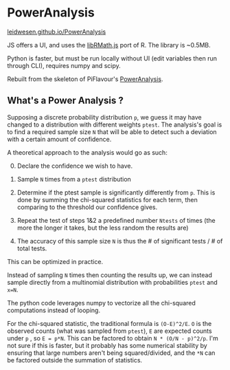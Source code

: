 # PowerAnalysis

[leidwesen.github.io/PowerAnalysis](leidwesen.github.io/PowerAnalysis)

JS offers a UI, and uses the [libRMath.js](https://github.com/R-js/libRmath.js) port of R. The library is ~0.5MB.

Python is faster, but must be run locally without UI (edit variables then run through CLI), requires numpy and scipy.

Rebuilt from the skeleton of PiFlavour's [PowerAnalysis](https://github.com/PiFlavour/PowerAnalysis).

## What's a Power Analysis ?

Supposing a discrete probability distribution `p`, we guess it may have changed to a distribution with different weights `ptest`.
The analysis's goal is to find a required sample size `N` that will be able to detect such a deviation with a certain amount of confidence.

A theoretical approach to the analysis would go as such:

0. Declare the confidence we wish to have.

1. Sample `N` times from a `ptest` distribution

2. Determine if the ptest sample is significantly differently from `p`. This is done by summing the chi-squared statistics for each term, then comparing to the threshold our confidence gives.

3. Repeat the test of steps 1&2 a predefined number `Ntests` of times (the more the longer it takes, but the less random the results are)

4. The accuracy of this sample size `N` is thus the # of significant tests / # of total tests.

This can be optimized in practice.

Instead of sampling `N` times then counting the results up, we can instead sample directly from a multinomial distribution with probabilities `ptest` and `x=N`.

The python code leverages numpy to vectorize all the chi-squared computations instead of looping.

For the chi-squared statistic, the traditional formula is `(O-E)^2/E`. `O` is the observed counts (what was sampled from `ptest`), `E` are expected counts under `p` , so `E = p*N`. This can be factored to obtain `N * (O/N - p)^2/p`. I'm not sure if this is faster, but it probably has some numerical stability by ensuring that large numbers aren't being squared/divided, and the `*N` can be factored outside the summation of statistics. 
